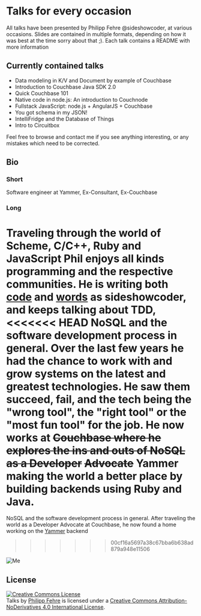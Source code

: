 Talks for every occasion
========================

All talks have been presented by Philipp Fehre @sideshowcoder, at various
occasions. Slides are contained in multiple formats, depending on how it was
best at the time sorry about that ;). Each talk contains a README with more
information

Currently contained talks
-------------------------

- Data modeling in K/V and Document by example of Couchbase
- Introduction to Couchbase Java SDK 2.0
- Quick Couchbase 101
- Native code in node.js: An introduction to Couchnode
- Fullstack JavaScript: node.js + AngularJS + Couchbase
- You got schema in my JSON!
- IntelliFridge and the Database of Things
- Intro to Circuitbox

Feel free to browse and contact me if you see anything interesting, or any
mistakes which need to be corrected.

Bio
---
### Short

Software engineer at Yammer, Ex-Consultant, Ex-Couchbase

### Long
Traveling through the world of Scheme, C/C++, Ruby and JavaScript Phil enjoys
all kinds programming and the respective communities. He is writing both
[code](https://github.com/sideshowcoder) and
[words](http://sideshowcoder.com) as sideshowcoder, and keeps talking about TDD,
<<<<<<< HEAD
NoSQL and the software development process in general. Over the last few years
he had the chance to work with and grow systems on the latest and greatest
technologies. He saw them succeed, fail, and the tech being the "wrong tool",
the "right tool" or the "most fun tool" for the job. He now works at
~~Couchbase where he explores the ins and outs of NoSQL as a Developer~~
~~Advocate~~ Yammer making the world a better place by building backends using
Ruby and Java.
=======
NoSQL and the software development process in general. After traveling the world 
as a Developer Advocate at Couchbase, he now found a home working on the 
[Yammer](https://yammer.com) backend
>>>>>>> 00cf16a5697a38c67bba6b638ad879a948e11506

![Me](http://www.gravatar.com/avatar/5cde19029032f151ca09687f7c8783eb?s=250)

License
-------

<a rel="license" href="http://creativecommons.org/licenses/by-nd/4.0/"><img
alt="Creative Commons License" style="border-width:0"
src="https://i.creativecommons.org/l/by-nd/4.0/80x15.png" /></a><br /><span
xmlns:dct="http://purl.org/dc/terms/" property="dct:title">Talks</span> by <a
xmlns:cc="http://creativecommons.org/ns#" href="http://sideshowcoder.com"
property="cc:attributionName" rel="cc:attributionURL">Philipp Fehre</a> is
licensed under a <a rel="license"
href="http://creativecommons.org/licenses/by-nd/4.0/">Creative Commons
Attribution-NoDerivatives 4.0 International License</a>.

